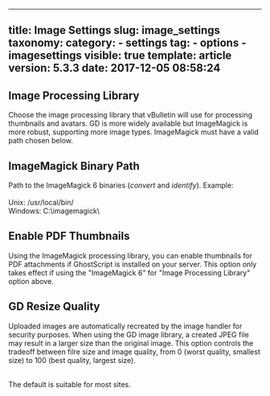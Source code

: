 
---
title: Image Settings
slug: image_settings
taxonomy:
    category:
        - settings
    tag:
        - options
        - imagesettings
visible: true
template: article
version: 5.3.3
date: 2017-12-05 08:58:24
---

## Image Processing Library
Choose the image processing library that vBulletin will use for processing thumbnails and avatars.  GD is more widely available but ImageMagick is more robust, supporting more image types. ImageMagick must have a valid path chosen below.

## ImageMagick Binary Path
Path to the ImageMagick 6 binaries (<i>convert</i> and <i>identify</i>). Example:<br /><br />
Unix: /usr/local/bin/<br />
Windows: C:\imagemagick\

## Enable PDF Thumbnails
Using the ImageMagick processing library, you can enable thumbnails for PDF attachments if GhostScript is installed on your server. 
This option only takes effect if using the "ImageMagick 6" for "Image Processing Library" option above.

## GD Resize Quality
Uploaded images are automatically recreated by the image handler for security purposes. When using the GD image library, a created JPEG file may result in a larger size than the original image.  This option controls the tradeoff between filre size and image quality, from 0 (worst quality, smallest size) to 100 (best quality, largest size). <br /><br />

The default is suitable for most sites.



